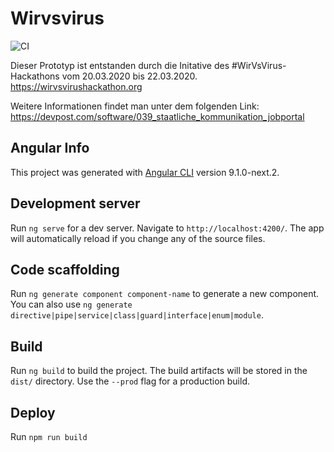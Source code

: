 # Wirvsvirus

![CI](https://github.com/VoteAlex/wirvsvirus/workflows/CI/badge.svg?branch=master)

Dieser Prototyp ist entstanden durch die Initative des #WirVsVirus-Hackathons vom 20.03.2020 bis 22.03.2020. https://wirvsvirushackathon.org

Weitere Informationen findet man unter dem folgenden Link:
https://devpost.com/software/039_staatliche_kommunikation_jobportal

## Angular Info
This project was generated with [Angular CLI](https://github.com/angular/angular-cli) version 9.1.0-next.2.

## Development server

Run `ng serve` for a dev server. Navigate to `http://localhost:4200/`. The app will automatically reload if you change any of the source files.

## Code scaffolding

Run `ng generate component component-name` to generate a new component. You can also use `ng generate directive|pipe|service|class|guard|interface|enum|module`.

## Build

Run `ng build` to build the project. The build artifacts will be stored in the `dist/` directory. Use the `--prod` flag for a production build.


## Deploy 
Run `npm run build` 
